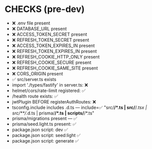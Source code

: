 # CHECKS (pre-dev)

- ❌ .env file present
- ❌ DATABASE_URL present
- ❌ ACCESS_TOKEN_SECRET present
- ❌ REFRESH_TOKEN_SECRET present
- ❌ ACCESS_TOKEN_EXPIRES_IN present
- ❌ REFRESH_TOKEN_EXPIRES_IN present
- ❌ REFRESH_COOKIE_HTTP_ONLY present
- ❌ REFRESH_COOKIE_SECURE present
- ❌ REFRESH_COOKIE_SAME_SITE present
- ❌ CORS_ORIGIN present
- ✅ src/server.ts exists
- import './types/fastify' in server.ts: ❌
- helmet/cors/rate-limit registered: ✅
- /health route exists: ✅
- jwtPlugin BEFORE registerAuthRoutes: ❌
- tsconfig.include includes .d.ts — include=✅ "src/**/*.ts | src/**/*.tsx | src/**/*.d.ts | prisma/**/*.ts | scripts/**/*.ts"
- prisma/migrations present — ✅
- prisma/seed.light.ts present: ✅
- package.json script: dev ✅
- package.json script: seed:light ✅
- package.json script: generate ✅